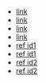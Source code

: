  * [link](<url>)
 * [link](<url(>)
 * [link](<url)>)
 * [link](<url)> "title")
 * [ref id1][]
 * [ref id1]
 * [ref id2][]
 * [ref id2]

[ref id1]: <url>
[ref id2]: <url)> "title"
